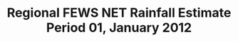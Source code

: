 ---
title: Regional FEWS NET Rainfall Estimate Period 01, January 2012
categories: 
    - data
geography: regional
partner: fews
cat: remote
year: 2012
layer: fews-net.sahel-fewsnet-rfe-period12011,devseed.sahel-africa-borders-land  
api:
embed:
source: FEWS NET   
license: Public Domain
updated: 3/28/12
description: This layer depicts the dekadal (10-day) rainfall estimate (RFE) based on RFE 2.0 algorithm and interpolation method produced by National Oceanic and Atmospheric Administration's (NOAA) Climate Prediction Center. Daily rainfall estimates are summed to produce dekadal totals. Additional information about RFE 2.0 can be found on the [African Rainfall Estimates data page](http://www.cpc.ncep.noaa.gov/products/fews/rfe.shtml). 
downloads:
    - type: geotiff
      link: data/raw_files/fewsnet-rfe-period12011.zip
---